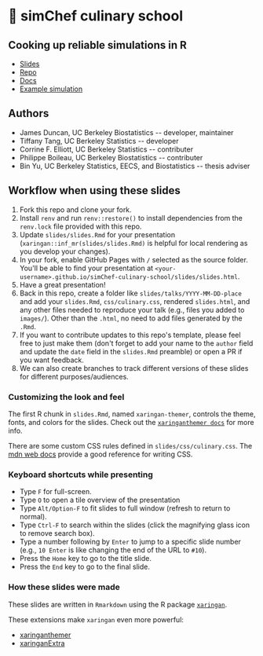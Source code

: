 # 🍳 simChef culinary school

## Cooking up reliable simulations in R

- [Slides](https://jpdunc23.github.io/simChef-culinary-school/slides/slides.html)
- [Repo](https://github.com/Yu-Group/simChef)
- [Docs](https://yu-group.github.io/simChef/)
- [Example simulation](https://github.com/PhilBoileau/simChef-case-study)

## Authors

- James Duncan, UC Berkeley Biostatistics -- developer, maintainer
- Tiffany Tang, UC Berkeley Statistics -- developer
- Corrine F. Elliott, UC Berkeley Statistics -- contributer
- Philippe Boileau, UC Berkeley Biostatistics -- contributer
- Bin Yu, UC Berkeley Statistics, EECS, and Biostatistics -- thesis adviser

## Workflow when using these slides

1. Fork this repo and clone your fork.
1. Install `renv` and run `renv::restore()` to install dependencies from
   the `renv.lock` file provided with this repo.
1. Update `slides/slides.Rmd` for your presentation
   (`xaringan::inf_mr(slides/slides.Rmd)` is helpful for local rendering as you
   develop your changes).
1. In your fork, enable GitHub Pages with `/` selected as the source folder.
   You'll be able to find your presentation at
   `<your-username>.github.io/simChef-culinary-school/slides/slides.html`.
1. Have a great presentation!
1. Back in this repo, create a folder like `slides/talks/YYYY-MM-DD-place` and
   add your `slides.Rmd`, `css/culinary.css`, rendered `slides.html`, and any
   other files needed to reproduce your talk (e.g., files you added to
   `images/`). Other than the `.html`, no need to add files generated by the
   `.Rmd`.
1. If you want to contribute updates to this repo's template, please feel free
   to just make them (don't forget to add your name to the `author` field and
   update the `date` field in the `slides.Rmd` preamble) or open a PR if you
   want feedback.
1. We can also create branches to track different versions of these slides for
   different purposes/audiences.

### Customizing the look and feel

The first R chunk in `slides.Rmd`, named `xaringan-themer`, controls the theme,
fonts, and colors for the slides. Check out the 
[`xaringanthemer docs`](https://pkg.garrickadenbuie.com/xaringanthemer) for more info.

There are some custom CSS rules defined in `slides/css/culinary.css`. The 
[mdn web docs](https://developer.mozilla.org/en-US/docs/Web/CSS) provide a good
reference for writing CSS.

### Keyboard shortcuts while presenting

- Type `F` for full-screen.
- Type `O` to open a tile overview of the presentation
- Type `Alt/Option-F` to fit slides to full window (refresh to return to normal).
- Type `Ctrl-F` to search within the slides (click the magnifying glass icon to remove search box).
- Type a number following by `Enter` to jump to a specific slide number (e.g.,
  `10 Enter` is like changing the end of the URL to `#10`).
- Press the `Home` key to go to the title slide.
- Press the `End` key to go to the final slide.

### How these slides were made

These slides are written in `Rmarkdown` using the R package
[`xaringan`](https://bookdown.org/yihui/rmarkdown/xaringan.html).

These extensions make `xaringan` even more powerful:

- [xaringanthemer](https://pkg.garrickadenbuie.com/xaringanthemer)
- [xaringanExtra](https://pkg.garrickadenbuie.com/xaringanExtra)
